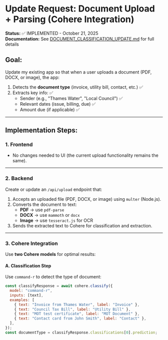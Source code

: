 # Update Request: Document Upload + Parsing (Cohere Integration)

**Status:** ✅ IMPLEMENTED - October 21, 2025  
**Documentation:** See [DOCUMENT_CLASSIFICATION_UPDATE.md](./DOCUMENT_CLASSIFICATION_UPDATE.md) for full details

## Goal:
Update my existing app so that when a user uploads a document (PDF, DOCX, or image), the app:
1. Detects the **document type** (invoice, utility bill, contact, etc.) ✅
2. Extracts key info: ✅
   - Sender (e.g., "Thames Water", "Local Council") ✅
   - Relevant dates (issue, billing, due) ✅
   - Amount due (if applicable) ✅

---

## Implementation Steps:

### 1. **Frontend**
- No changes needed to UI (the current upload functionality remains the same).

---

### 2. **Backend**
Create or update an `/api/upload` endpoint that:
1. Accepts an uploaded file (PDF, DOCX, or image) using `multer` (Node.js).
2. Converts the document to text:
   - **PDF** → use `pdf-parse`
   - **DOCX** → use `mammoth` or `docx`
   - **Image** → use `tesseract.js` for OCR
3. Sends the extracted text to Cohere for classification and extraction.

---

### 3. **Cohere Integration**

Use **two Cohere models** for optimal results:

#### **A. Classification Step**
Use `command-r` to detect the type of document:

```js
const classifyResponse = await cohere.classify({
  model: "command-r",
  inputs: [text],
  examples: [
    { text: "Invoice from Thames Water", label: "Invoice" },
    { text: "Council Tax Bill", label: "Utility Bill" },
    { text: "MOT test certificate", label: "MOT Document" },
    { text: "Contact card from John Smith", label: "Contact" },
  ],
});
const documentType = classifyResponse.classifications[0].prediction;
